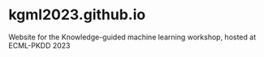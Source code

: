 # kgml2023.github.io
Website for the Knowledge-guided machine learning workshop, hosted at ECML-PKDD 2023
